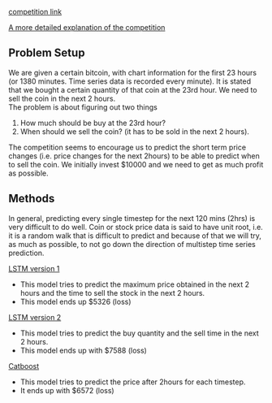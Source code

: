 [competition link](https://dacon.io/competitions/official/235709/data/) 

[A more detailed explanation of the competition](https://dacon.io/competitions/official/235709/talkboard/402666?page=1&dtype=recent) 


## Problem Setup 
We are given a certain bitcoin, with chart information for the first 23 hours (or 1380 minutes. Time series data is recorded every minute). 
It is stated that we bought a certain quantity of that coin at the 23rd hour. We need to sell the coin in the next 2 hours.  
The problem is about figuring out two things 
1. How much should be buy at the 23rd hour? 
2. When should we sell the coin? (it has to be sold in the next 2 hours).  

The competition seems to encourage us to predict the short term price changes (i.e. price changes for the next 2hours) to be able to predict when to sell the coin.
We initially invest $10000 and we need to get as much profit as possible. 

## Methods  
In general, predicting every single timestep for the next 120 mins (2hrs) is very difficult to do well. 
Coin or stock price data is said to have unit root, i.e. it is a random walk that is difficult to predict and because of that we will try, as much as possible, to not go down the direction of multistep time series prediction.  

[LSTM version 1](https://github.com/puzzlecollector/bitTrader/blob/main/LSTM_time_price_forecast.ipynb) 
- This model tries to predict the maximum price obtained in the next 2 hours and the time to sell the stock in the next 2 hours. 
- This model ends up $5326 (loss) 

[LSTM version 2](https://github.com/puzzlecollector/bitTrader/blob/main/LSTM_buy_quantity_sell_time.ipynb)
- This model tries to predict the buy quantity and the sell time in the next 2 hours. 
- This model ends up with $7588 (loss)

[Catboost](https://github.com/puzzlecollector/bitTrader/blob/main/Catboost%20test.ipynb) 
- This model tries to predict the price after 2hours for each timestep. 
- It ends up with $6572 (loss)


